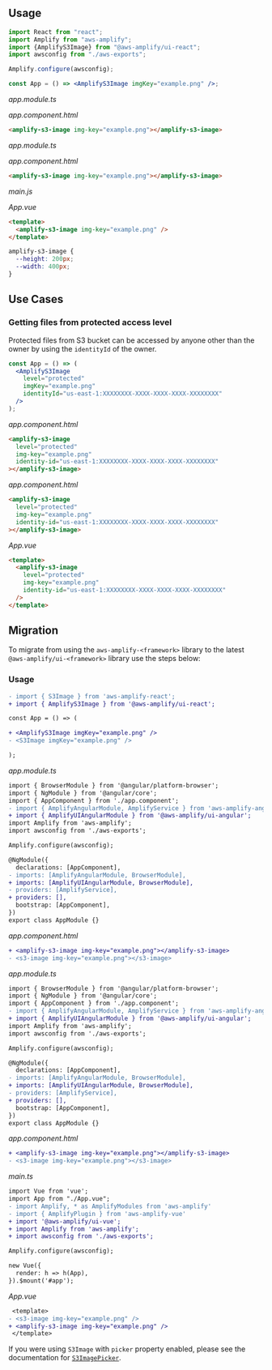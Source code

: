 <inline-fragment src="~/ui/fragments/web/installation.md"></inline-fragment>

## Usage

<docs-filter framework="react">

```jsx
import React from "react";
import Amplify from "aws-amplify";
import {AmplifyS3Image} from "@aws-amplify/ui-react";
import awsconfig from "./aws-exports";

Amplify.configure(awsconfig);

const App = () => <AmplifyS3Image imgKey="example.png" />;
```

</docs-filter>

<docs-filter framework="angular">

_app.module.ts_

<inline-fragment src="~/ui/fragments/angular/configure-module.md"></inline-fragment>

_app.component.html_

```html
<amplify-s3-image img-key="example.png"></amplify-s3-image>
```

</docs-filter>

<docs-filter framework="ionic">

_app.module.ts_

<inline-fragment src="~/ui/fragments/angular/configure-module.md"></inline-fragment>

_app.component.html_

```html
<amplify-s3-image img-key="example.png"></amplify-s3-image>
```

</docs-filter>

<docs-filter framework="vue">

_main.js_

<inline-fragment src="~/ui/fragments/vue/configure-app.md"></inline-fragment>

_App.vue_

```html
<template>
  <amplify-s3-image img-key="example.png" />
</template>
```

</docs-filter>

<ui-component-props tag="amplify-s3-image" prop-type="attr" use-table-headers></ui-component-props>

<ui-component-props tag="amplify-s3-image" prop-type="css" use-table-headers></ui-component-props>

```css
amplify-s3-image {
  --height: 200px;
  --width: 400px;
}
```

## Use Cases

### Getting files from protected access level

Protected files from S3 bucket can be accessed by anyone other than the owner by using the `identityId` of the owner.

<docs-filter framework="react">

```jsx
const App = () => (
  <AmplifyS3Image
    level="protected"
    imgKey="example.png"
    identityId="us-east-1:XXXXXXXX-XXXX-XXXX-XXXX-XXXXXXXX"
  />
);
```

</docs-filter>

<docs-filter framework="angular">

_app.component.html_

```html
<amplify-s3-image
  level="protected"
  img-key="example.png"
  identity-id="us-east-1:XXXXXXXX-XXXX-XXXX-XXXX-XXXXXXXX"
></amplify-s3-image>
```

</docs-filter>

<docs-filter framework="ionic">

_app.component.html_

```html
<amplify-s3-image
  level="protected"
  img-key="example.png"
  identity-id="us-east-1:XXXXXXXX-XXXX-XXXX-XXXX-XXXXXXXX"
></amplify-s3-image>
```

</docs-filter>

<docs-filter framework="vue">

_App.vue_

```html
<template>
  <amplify-s3-image
    level="protected"
    img-key="example.png"
    identity-id="us-east-1:XXXXXXXX-XXXX-XXXX-XXXX-XXXXXXXX"
  />
</template>
```

</docs-filter>

## Migration

To migrate from using the `aws-amplify-<framework>` library to the latest `@aws-amplify/ui-<framework>` library use the steps below:

<inline-fragment src="~/ui/storage/fragments/web/installation-diff.md"></inline-fragment>

### Usage

<docs-filter framework="react">

```diff
- import { S3Image } from 'aws-amplify-react';
+ import { AmplifyS3Image } from '@aws-amplify/ui-react';

const App = () => (

+ <AmplifyS3Image imgKey="example.png" />
- <S3Image imgKey="example.png" />

);
```

</docs-filter>

<docs-filter framework="angular">

_app.module.ts_

```diff
import { BrowserModule } from '@angular/platform-browser';
import { NgModule } from '@angular/core';
import { AppComponent } from './app.component';
- import { AmplifyAngularModule, AmplifyService } from 'aws-amplify-angular';
+ import { AmplifyUIAngularModule } from '@aws-amplify/ui-angular';
import Amplify from 'aws-amplify';
import awsconfig from './aws-exports';

Amplify.configure(awsconfig);

@NgModule({
  declarations: [AppComponent],
- imports: [AmplifyAngularModule, BrowserModule],
+ imports: [AmplifyUIAngularModule, BrowserModule],
- providers: [AmplifyService],
+ providers: [],
  bootstrap: [AppComponent],
})
export class AppModule {}
```

_app.component.html_

```diff
+ <amplify-s3-image img-key="example.png"></amplify-s3-image>
- <s3-image img-key="example.png"></s3-image>
```

</docs-filter>

<docs-filter framework="ionic">

_app.module.ts_

```diff
import { BrowserModule } from '@angular/platform-browser';
import { NgModule } from '@angular/core';
import { AppComponent } from './app.component';
- import { AmplifyAngularModule, AmplifyService } from 'aws-amplify-angular';
+ import { AmplifyUIAngularModule } from '@aws-amplify/ui-angular';
import Amplify from 'aws-amplify';
import awsconfig from './aws-exports';

Amplify.configure(awsconfig);

@NgModule({
  declarations: [AppComponent],
- imports: [AmplifyAngularModule, BrowserModule],
+ imports: [AmplifyUIAngularModule, BrowserModule],
- providers: [AmplifyService],
+ providers: [],
  bootstrap: [AppComponent],
})
export class AppModule {}
```

_app.component.html_

```diff
+ <amplify-s3-image img-key="example.png"></amplify-s3-image>
- <s3-image img-key="example.png"></s3-image>
```

</docs-filter>

<docs-filter framework="vue">

_main.ts_

```diff
import Vue from 'vue';
import App from "./App.vue";
- import Amplify, * as AmplifyModules from 'aws-amplify'
- import { AmplifyPlugin } from 'aws-amplify-vue'
+ import '@aws-amplify/ui-vue';
+ import Amplify from 'aws-amplify';
+ import awsconfig from './aws-exports';

Amplify.configure(awsconfig);

new Vue({
  render: h => h(App),
}).$mount('#app');
```

_App.vue_

```diff
 <template>
- <s3-image img-key="example.png" />
+ <amplify-s3-image img-key="example.png" />
 </template>
```

</docs-filter>

If you were using `S3Image` with `picker` property enabled, please see the documentation for [`S3ImagePicker`](~/ui/storage/s3-image-picker.md).
